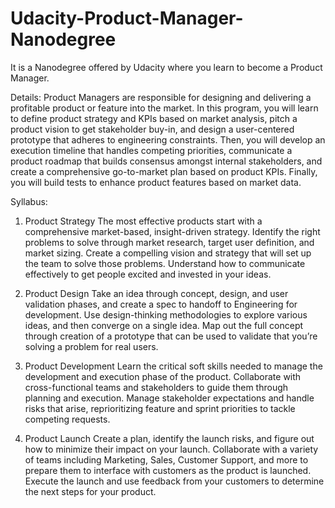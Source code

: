 # Udacity-Product-Manager-Nanodegree
It is a Nanodegree offered by Udacity where you learn to become a Product Manager.

Details: 
Product Managers are responsible for designing and delivering a profitable product or feature into the market. In this program, you will learn to define product strategy and KPIs based on market analysis, pitch a product vision to get stakeholder buy-in, and design a user-centered prototype that adheres to engineering constraints. Then, you will develop an execution timeline that handles competing priorities, communicate a product roadmap that builds consensus amongst internal stakeholders, and create a comprehensive go-to-market plan based on product KPIs. Finally, you will build tests to enhance product features based on market data.

Syllabus:
1. Product Strategy
The most effective products start with a comprehensive market-based, insight-driven strategy. Identify the right problems to solve through market research, target user definition, and market sizing. Create a compelling vision and strategy that will set up the team to solve those problems. Understand how to communicate effectively to get people excited and invested in your ideas.

2. Product Design
Take an idea through concept, design, and user validation phases, and create a spec to handoff to Engineering for development. Use design-thinking methodologies to explore various ideas, and then converge on a single idea. Map out the full concept through creation of a prototype that can be used to validate that you’re solving a problem for real users.

3. Product Development
Learn the critical soft skills needed to manage the development and execution phase of the product. Collaborate with cross-functional teams and stakeholders to guide them through planning and execution. Manage stakeholder expectations and handle risks that arise, reprioritizing feature and sprint priorities to tackle competing requests.

4. Product Launch
Create a plan, identify the launch risks, and figure out how to minimize their impact on your launch. Collaborate with a variety of teams including Marketing, Sales, Customer Support, and more to prepare them to interface with customers as the product is launched. Execute the launch and use feedback from your customers to determine the next steps for your product.
